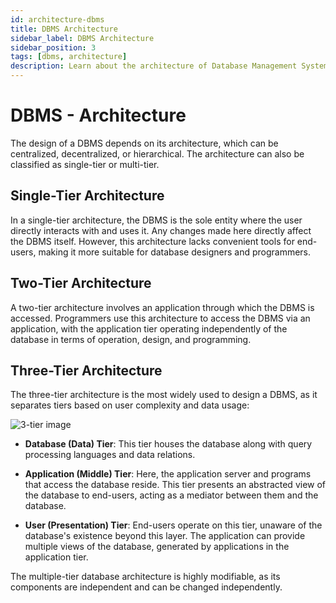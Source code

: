 ```yaml
---
id: architecture-dbms
title: DBMS Architecture
sidebar_label: DBMS Architecture
sidebar_position: 3
tags: [dbms, architecture]
description: Learn about the architecture of Database Management Systems (DBMS) including single-tier, two-tier, and three-tier architectures.
---
```


# DBMS - Architecture

The design of a DBMS depends on its architecture, which can be centralized, decentralized, or hierarchical. The architecture can also be classified as single-tier or multi-tier.

## Single-Tier Architecture

In a single-tier architecture, the DBMS is the sole entity where the user directly interacts with and uses it. Any changes made here directly affect the DBMS itself. However, this architecture lacks convenient tools for end-users, making it more suitable for database designers and programmers.

## Two-Tier Architecture

A two-tier architecture involves an application through which the DBMS is accessed. Programmers use this architecture to access the DBMS via an application, with the application tier operating independently of the database in terms of operation, design, and programming.

## Three-Tier Architecture

The three-tier architecture is the most widely used to design a DBMS, as it separates tiers based on user complexity and data usage:

![3-tier image](https://www.tutorialspoint.com/dbms/images/dbms_architecture.png)

- **Database (Data) Tier**: This tier houses the database along with query processing languages and data relations.
  
- **Application (Middle) Tier**: Here, the application server and programs that access the database reside. This tier presents an abstracted view of the database to end-users, acting as a mediator between them and the database.
  
- **User (Presentation) Tier**: End-users operate on this tier, unaware of the database's existence beyond this layer. The application can provide multiple views of the database, generated by applications in the application tier.

The multiple-tier database architecture is highly modifiable, as its components are independent and can be changed independently.
